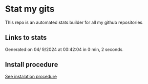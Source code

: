# Stat my gits

This repo is an automated stats builder for all my github repositories.

## Links to stats


Generated on 04/ 9/2024 at 00:42:04 in 0 min, 2 seconds.

## Install procedure

[See instalation procedure](./src/install.md)
